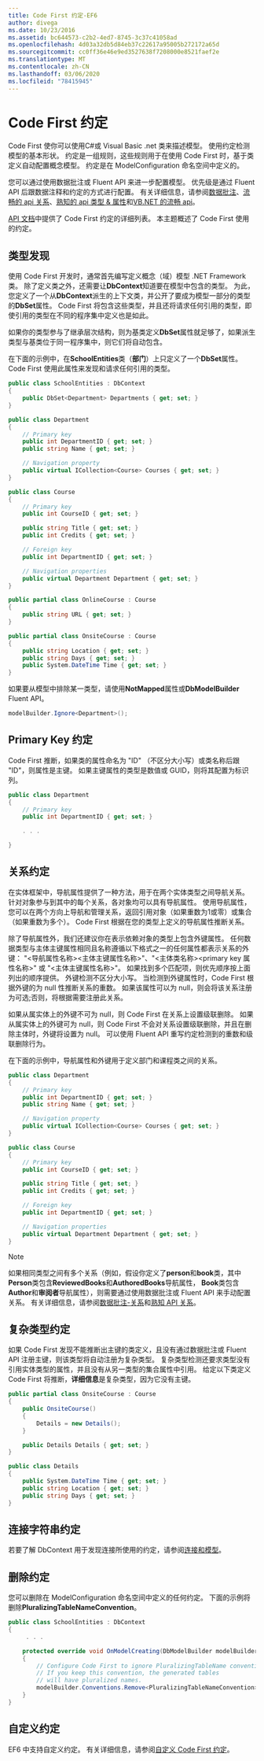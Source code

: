```yaml
---
title: Code First 约定-EF6
author: divega
ms.date: 10/23/2016
ms.assetid: bc644573-c2b2-4ed7-8745-3c37c41058ad
ms.openlocfilehash: 4d03a32db5d84eb37c22617a95005b272172a65d
ms.sourcegitcommit: cc0ff36e46e9ed3527638f7208000e8521faef2e
ms.translationtype: MT
ms.contentlocale: zh-CN
ms.lasthandoff: 03/06/2020
ms.locfileid: "78415945"
---
```

# <a name="code-first-conventions"></a>Code First 约定
Code First 使你可以使用C#或 Visual Basic .net 类来描述模型。 使用约定检测模型的基本形状。 约定是一组规则，这些规则用于在使用 Code First 时，基于类定义自动配置概念模型。 约定是在 ModelConfiguration 命名空间中定义的。  

您可以通过使用数据批注或 Fluent API 来进一步配置模型。 优先级是通过 Fluent API 后跟数据注释和约定的方式进行配置。 有关详细信息，请参阅[数据批注](~/ef6/modeling/code-first/data-annotations.md)、[流畅的 api 关系](~/ef6/modeling/code-first/fluent/relationships.md)、[熟知的 api 类型 & 属性](~/ef6/modeling/code-first/fluent/types-and-properties.md)和[VB.NET 的流畅 api](~/ef6/modeling/code-first/fluent/vb.md)。  

[API 文档](https://msdn.microsoft.com/library/system.data.entity.modelconfiguration.conventions.aspx)中提供了 Code First 约定的详细列表。 本主题概述了 Code First 使用的约定。  

## <a name="type-discovery"></a>类型发现  

使用 Code First 开发时，通常首先编写定义概念（域）模型 .NET Framework 类。 除了定义类之外，还需要让**DbContext**知道要在模型中包含的类型。 为此，您定义了一个从**DbContext**派生的上下文类，并公开了要成为模型一部分的类型的**DbSet**属性。 Code First 将包含这些类型，并且还将请求任何引用的类型，即使引用的类型在不同的程序集中定义也是如此。  

如果你的类型参与了继承层次结构，则为基类定义**DbSet**属性就足够了，如果派生类型与基类位于同一程序集中，则它们将自动包含。  

在下面的示例中，在**SchoolEntities**类（**部门**）上只定义了一个**DbSet**属性。 Code First 使用此属性来发现和请求任何引用的类型。  

``` csharp
public class SchoolEntities : DbContext
{
    public DbSet<Department> Departments { get; set; }
}

public class Department
{
    // Primary key
    public int DepartmentID { get; set; }
    public string Name { get; set; }

    // Navigation property
    public virtual ICollection<Course> Courses { get; set; }
}

public class Course
{
    // Primary key
    public int CourseID { get; set; }

    public string Title { get; set; }
    public int Credits { get; set; }

    // Foreign key
    public int DepartmentID { get; set; }

    // Navigation properties
    public virtual Department Department { get; set; }
}

public partial class OnlineCourse : Course
{
    public string URL { get; set; }
}

public partial class OnsiteCourse : Course
{
    public string Location { get; set; }
    public string Days { get; set; }
    public System.DateTime Time { get; set; }
}
```  

如果要从模型中排除某一类型，请使用**NotMapped**属性或**DbModelBuilder** Fluent API。  

```  csharp
modelBuilder.Ignore<Department>();
```  

## <a name="primary-key-convention"></a>Primary Key 约定  

Code First 推断，如果类的属性命名为 "ID" （不区分大小写）或类名称后跟 "ID"，则属性是主键。 如果主键属性的类型是数值或 GUID，则将其配置为标识列。  

``` csharp
public class Department
{
    // Primary key
    public int DepartmentID { get; set; }

    . . .  

}
```  

## <a name="relationship-convention"></a>关系约定  

在实体框架中，导航属性提供了一种方法，用于在两个实体类型之间导航关系。 针对对象参与到其中的每个关系，各对象均可以具有导航属性。 使用导航属性，您可以在两个方向上导航和管理关系，返回引用对象（如果重数为1或零）或集合（如果重数为多个）。 Code First 根据在您的类型上定义的导航属性推断关系。  

除了导航属性外，我们还建议你在表示依赖对象的类型上包含外键属性。 任何数据类型与主体主键属性相同且名称遵循以下格式之一的任何属性都表示关系的外键： "\<导航属性名称\>\<主体主键属性名称\>"、"\<主体类名称\>\<primary key 属性名称\>" 或 "\<主体主键属性名称\>"。 如果找到多个匹配项，则优先顺序按上面列出的顺序提供。 外键检测不区分大小写。 当检测到外键属性时，Code First 根据外键的为 null 性推断关系的重数。 如果该属性可以为 null，则会将该关系注册为可选;否则，将根据需要注册此关系。  

如果从属实体上的外键不可为 null，则 Code First 在关系上设置级联删除。 如果从属实体上的外键可为 null，则 Code First 不会对关系设置级联删除，并且在删除主体时，外键将设置为 null。 可以使用 Fluent API 重写约定检测到的重数和级联删除行为。  

在下面的示例中，导航属性和外键用于定义部门和课程类之间的关系。  

``` csharp
public class Department
{
    // Primary key
    public int DepartmentID { get; set; }
    public string Name { get; set; }

    // Navigation property
    public virtual ICollection<Course> Courses { get; set; }
}

public class Course
{
    // Primary key
    public int CourseID { get; set; }

    public string Title { get; set; }
    public int Credits { get; set; }

    // Foreign key
    public int DepartmentID { get; set; }

    // Navigation properties
    public virtual Department Department { get; set; }
}
```  

> [!NOTE]
> 如果相同类型之间有多个关系（例如，假设你定义了**person**和**book**类，其中**Person**类包含**ReviewedBooks**和**AuthoredBooks**导航属性， **Book**类包含**Author**和**审阅者**导航属性），则需要通过使用数据批注或 Fluent API 来手动配置关系。 有关详细信息，请参阅[数据批注-关系](~/ef6/modeling/code-first/data-annotations.md)和[熟知 API 关系](~/ef6/modeling/code-first/fluent/relationships.md)。  

## <a name="complex-types-convention"></a>复杂类型约定  

如果 Code First 发现不能推断出主键的类定义，且没有通过数据批注或 Fluent API 注册主键，则该类型将自动注册为复杂类型。 复杂类型检测还要求类型没有引用实体类型的属性，并且没有从另一类型的集合属性中引用。 给定以下类定义 Code First 将推断，**详细信息**是复杂类型，因为它没有主键。  

``` csharp
public partial class OnsiteCourse : Course
{
    public OnsiteCourse()
    {
        Details = new Details();
    }

    public Details Details { get; set; }
}

public class Details
{
    public System.DateTime Time { get; set; }
    public string Location { get; set; }
    public string Days { get; set; }
}
```  

## <a name="connection-string-convention"></a>连接字符串约定  

若要了解 DbContext 用于发现连接所使用的约定，请参阅[连接和模型](~/ef6/fundamentals/configuring/connection-strings.md)。  

## <a name="removing-conventions"></a>删除约定  

您可以删除在 ModelConfiguration 命名空间中定义的任何约定。 下面的示例将删除**PluralizingTableNameConvention**。  

``` csharp
public class SchoolEntities : DbContext
{
     . . .

    protected override void OnModelCreating(DbModelBuilder modelBuilder)
    {
        // Configure Code First to ignore PluralizingTableName convention
        // If you keep this convention, the generated tables  
        // will have pluralized names.
        modelBuilder.Conventions.Remove<PluralizingTableNameConvention>();
    }
}
```  

## <a name="custom-conventions"></a>自定义约定  

EF6 中支持自定义约定。 有关详细信息，请参阅[自定义 Code First 约定](~/ef6/modeling/code-first/conventions/custom.md)。
